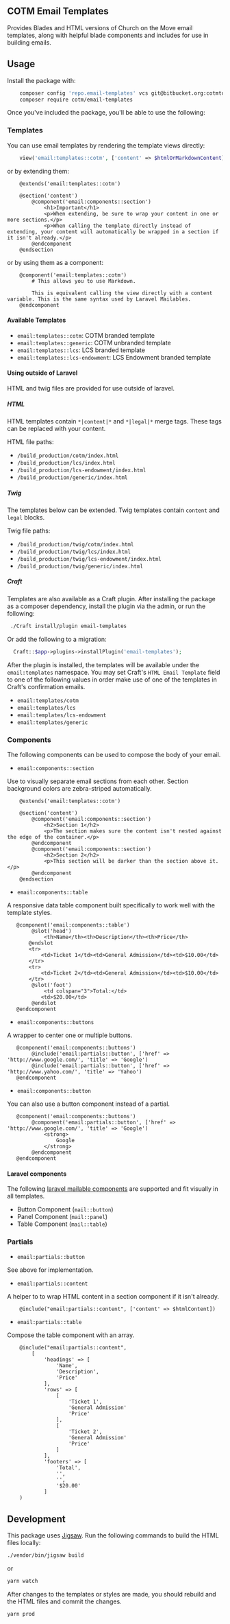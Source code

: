 COTM Email Templates
--------------------
Provides Blades and HTML versions of Church on the Move email templates, along with helpful blade components and includes for use in building emails.

## Usage

Install the package with:

```bash
    composer config 'repo.email-templates' vcs git@bitbucket.org:cotmtulsa/email-templates-v2.git
    composer require cotm/email-templates
```

Once you've included the package, you'll be able to use the following: 

### Templates

You can use email templates by rendering the template views directly:

```php
    view('email:templates::cotm', ['content' => $htmlOrMarkdownContent]);
```

or by extending them:

```blade
    @extends('email:templates::cotm')
    
    @section('content')
        @component('email:components::section')
            <h1>Important</h1>
            <p>When extending, be sure to wrap your content in one or more sections.</p>
            <p>When calling the template directly instead of extending, your content will automatically be wrapped in a section if it isn't already.</p>
        @endcomponent
    @endsection
```

or by using them as a component:

```blade
    @component('email:templates::cotm')
        # This allows you to use Markdown.

        This is equivalent calling the view directly with a content variable. This is the same syntax used by Laravel Mailables.  
    @endcomponent
```
 
#### Available Templates
 
- `email:templates::cotm`: COTM branded template
- `email:templates::generic`: COTM unbranded template
- `email:templates::lcs`: LCS branded template
- `email:templates::lcs-endowment`: LCS Endowment branded template

#### Using outside of Laravel

HTML and twig files are provided for use outside of laravel. 

##### HTML

HTML templates contain `*|content|*` and `*|legal|*` merge tags. These tags can be replaced with your content. 

HTML file paths: 

- `/build_production/cotm/index.html`
- `/build_production/lcs/index.html`
- `/build_production/lcs-endowment/index.html`
- `/build_production/generic/index.html`

##### Twig

The templates below can be extended. Twig templates contain `content` and `legal` blocks.

Twig file paths: 

- `/build_production/twig/cotm/index.html`
- `/build_production/twig/lcs/index.html`
- `/build_production/twig/lcs-endowment/index.html`
- `/build_production/twig/generic/index.html`

##### Craft

Templates are also available as a Craft plugin. After installing the package as a composer dependency, install the plugin via the admin, or run the following:

```bash
 ./Craft install/plugin email-templates
```

Or add the following to a migration: 

```php
  Craft::$app->plugins->installPlugin('email-templates');
```

After the plugin is installed, the templates will be available under the `email:templates` namespace. You may set Craft's `HTML Email Template` field to one of the following values in order make use of one of the templates in Craft's confirmation emails. 

- `email:templates/cotm`
- `email:templates/lcs`
- `email:templates/lcs-endowment`
- `email:templates/generic`

### Components

The following components can be used to compose the body of your email. 

- `email:components::section`

Use to visually separate email sections from each other. Section background colors are zebra-striped automatically. 

```blade
    @extends('email:templates::cotm')
    
    @section('content')
        @component('email:components::section')
            <h2>Section 1</h2>
            <p>The section makes sure the content isn't nested against the edge of the container.</p>
        @endcomponent
        @component('email:components::section')
            <h2>Section 2</h2>
            <p>This section will be darker than the section above it.</p>
        @endcomponent
    @endsection
```

- `email:components::table`

A responsive data table component built specifically to work well with the template styles.

```blade
   @component('email:components::table')
        @slot('head')
            <th>Name</th><th>Description</th><th>Price</th>
       @endslot
       <tr>
           <td>Ticket 1</td><td>General Admission</td><td>$10.00</td>
       </tr>
       <tr>
           <td>Ticket 2</td><td>General Admission</td><td>$10.00</td>
       </tr>
        @slot('foot')
            <td colspan="3">Total:</td>
           <td>$20.00</td>
        @endslot
   @endcomponent
```

- `email:components::buttons`

A wrapper to center one or multiple buttons.

```blade
   @component('email:components::buttons')
        @include('email:partials::button', ['href' => 'http://www.google.com/', 'title' => 'Google')
        @include('email:partials::button', ['href' => 'http://www.yahoo.com/', 'title' => 'Yahoo')
   @endcomponent
```

- `email:components::button`

You can also use a button component instead of a partial.

```blade
   @component('email:components::buttons')
        @component('email:partials::button', ['href' => 'http://www.google.com/', 'title' => 'Google')
            <strong>
                Google
            </strong>
        @endcomponent
   @endcomponent
```

#### Laravel components

The following [laravel mailable components](https://laravel.com/docs/5.8/mail#markdown-mailables) are supported and fit visually in all templates.  

- Button Component (`mail::button`)
- Panel Component (`mail::panel`)
- Table Component (`mail::table`)

### Partials

- `email:partials::button`

See above for implementation.

- `email:partials::content`

A helper to to wrap HTML content in a section component if it isn't already.

```blade
    @include("email:partials::content", ['content' => $htmlContent])
```

- `email:partials::table`

Compose the table component with an array.

```blade
    @include("email:partials::content", 
        [
            'headings' => [
                'Name', 
                'Description', 
                'Price'
            ],
            'rows' => [
                [
                    'Ticket 1',
                    'General Admission'
                    'Price'
                ],
                [
                    'Ticket 2',
                    'General Admission'
                    'Price'
                ]
            ],
            'footers' => [
                'Total',
                '',
                '',
                '$20.00'
            ]
    )
```

## Development

This package uses [Jigsaw](https://jigsaw.tighten.co/). Run the following commands to build the HTML files locally: 

```bash
./vendor/bin/jigsaw build
```
or
```bash
yarn watch
``` 

After changes to the templates or styles are made, you should rebuild and the HTML files and commit the changes.

```bash
yarn prod
```

